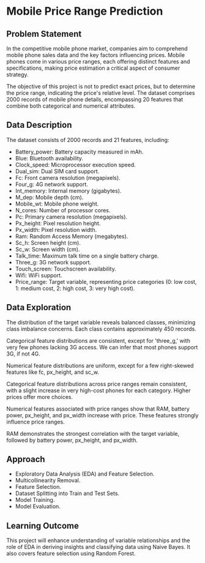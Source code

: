 # Mobile Price Range Prediction

## Problem Statement
In the competitive mobile phone market, companies aim to comprehend mobile phone sales data and the key factors influencing prices. Mobile phones come in various price ranges, each offering distinct features and specifications, making price estimation a critical aspect of consumer strategy.

The objective of this project is not to predict exact prices, but to determine the price range, indicating the price's relative level. The dataset comprises 2000 records of mobile phone details, encompassing 20 features that combine both categorical and numerical attributes.

## Data Description
The dataset consists of 2000 records and 21 features, including:

- Battery_power: Battery capacity measured in mAh.
- Blue: Bluetooth availability.
- Clock_speed: Microprocessor execution speed.
- Dual_sim: Dual SIM card support.
- Fc: Front camera resolution (megapixels).
- Four_g: 4G network support.
- Int_memory: Internal memory (gigabytes).
- M_dep: Mobile depth (cm).
- Mobile_wt: Mobile phone weight.
- N_cores: Number of processor cores.
- Pc: Primary camera resolution (megapixels).
- Px_height: Pixel resolution height.
- Px_width: Pixel resolution width.
- Ram: Random Access Memory (megabytes).
- Sc_h: Screen height (cm).
- Sc_w: Screen width (cm).
- Talk_time: Maximum talk time on a single battery charge.
- Three_g: 3G network support.
- Touch_screen: Touchscreen availability.
- Wifi: WiFi support.
- Price_range: Target variable, representing price categories (0: low cost, 1: medium cost, 2: high cost, 3: very high cost).

## Data Exploration
The distribution of the target variable reveals balanced classes, minimizing class imbalance concerns. Each class contains approximately 450 records.

Categorical feature distributions are consistent, except for 'three_g,' with very few phones lacking 3G access. We can infer that most phones support 3G, if not 4G.

Numerical feature distributions are uniform, except for a few right-skewed features like fc, px_height, and sc_w.

Categorical feature distributions across price ranges remain consistent, with a slight increase in very high-cost phones for each category. Higher prices offer more choices.

Numerical features associated with price ranges show that RAM, battery power, px_height, and px_width increase with price. These features strongly influence price ranges.

RAM demonstrates the strongest correlation with the target variable, followed by battery power, px_height, and px_width.

## Approach
- Exploratory Data Analysis (EDA) and Feature Selection.
- Multicollinearity Removal.
- Feature Selection.
- Dataset Splitting into Train and Test Sets.
- Model Training.
- Model Evaluation.

## Learning Outcome
This project will enhance understanding of variable relationships and the role of EDA in deriving insights and classifying data using Naive Bayes. It also covers feature selection using Random Forest.
